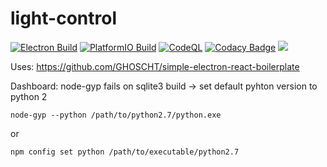 # light-control

[![Electron Build](https://github.com/GHOSCHT/light-control/actions/workflows/Electron.yml/badge.svg)](https://github.com/GHOSCHT/light-control/actions/workflows/Electron.yml)
[![PlatformIO Build](https://github.com/GHOSCHT/light-control/actions/workflows/PlatformIO.yml/badge.svg)](https://github.com/GHOSCHT/light-control/actions/workflows/PlatformIO.yml)
[![CodeQL](https://github.com/GHOSCHT/light-control/actions/workflows/codeql-analysis.yml/badge.svg)](https://github.com/GHOSCHT/light-control/actions/workflows/codeql-analysis.yml)
[![Codacy Badge](https://app.codacy.com/project/badge/Grade/bdb8a994396345efab8271307f1ea155)](https://www.codacy.com/gh/GHOSCHT/light-control/dashboard?utm_source=github.com&amp;utm_medium=referral&amp;utm_content=GHOSCHT/light-control&amp;utm_campaign=Badge_Grade)
<a href="https://www.figma.com/file/fK5tEIw4Zx8AivuVbu79Lw/Light-Control">
  <img src="https://img.shields.io/badge/Figma-F24E1E?style=flat&logo=figma&logoColor=white" />
</a>

Uses: https://github.com/GHOSCHT/simple-electron-react-boilerplate

Dashboard: node-gyp fails on sqlite3 build -> set default pyhton version to python 2
```
node-gyp --python /path/to/python2.7/python.exe
```
or
```
npm config set python /path/to/executable/python2.7
```   
